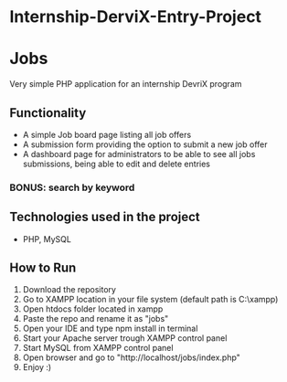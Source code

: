 ﻿# Internship-DerviX-Entry-Project
# Jobs
Very simple PHP application for an internship DevriX program

## Functionality
* A simple Job board page listing all job offers
* A submission form providing the option to submit a new job offer
* A dashboard page for administrators to be able to see all jobs submissions, being able to edit and delete entries
### BONUS: search by keyword

## Technologies used in the project
* PHP, MySQL
## How to Run
1. Download the repository
2. Go to XAMPP location in your file system (default path is C:\xampp)
3. Open htdocs folder located in xampp
4. Paste the repo and rename it as "jobs"
5. Open your IDE and type npm install in terminal
6. Start your Apache server trough XAMPP control panel
7. Start MySQL from XAMPP control panel
8. Open browser and go to "http://localhost/jobs/index.php"
9. Enjoy :)
